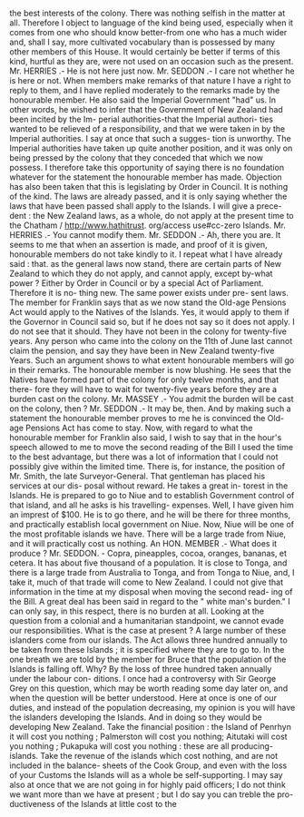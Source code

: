the best interests of the colony. There was nothing selfish in the matter at all. Therefore I object to language of the kind being used, especially when it comes from one who should know better-from one who has a much wider and, shall I say, more cultivated vocabulary than is possessed by many other members of this House. It would certainly be better if terms of this kind, hurtful as they are, were not used on an occasion such as the present. Mr. HERRIES .- He is not here just now. Mr. SEDDON .- I care not whether he is here or not. When members make remarks of that nature I have a right to reply to them, and I have replied moderately to the remarks made by the honourable member. He also said the Imperial Government "had" us. In other words, he wished to infer that the Government of New Zealand had been incited by the Im- perial authorities-that the Imperial authori- ties wanted to be relieved of a responsibility, and that we were taken in by the Imperial authorities. I say at once that such a sugges- tion is unworthy. The Imperial authorities have taken up quite another position, and it was only on being pressed by the colony that they conceded that which we now possess. I therefore take this opportunity of saying there is no foundation whatever for the statement the honourable member has made. Objection has also been taken that this is legislating by Order in Council. It is nothing of the kind. The laws are already passed, and it is only saying whether the laws that have been passed shall apply to the Islands. I will give a prece- dent : the New Zealand laws, as a whole, do not apply at the present time to the Chatham / http://www.hathitrust. org/access use#cc-zero Islands. Mr. HERRIES .- You cannot modify them. Mr. SEDDON .- Ah, there you are. It seems to me that when an assertion is made, and proof of it is given, honourable members do not take kindly to it. I repeat what I have already said : that. as the general laws now stand, there are certain parts of New Zealand to which they do not apply, and cannot apply, except by-what power ? Either by Order in Council or by a special Act of Parliament. Therefore it is no- thing new. The same power exists under pre- sent laws. The member for Franklin says that as we now stand the Old-age Pensions Act would apply to the Natives of the Islands. Yes, it would apply to them if the Governor in Council said so, but if he does not say so it does not apply. I do not see that it should. They have not been in the colony for twenty-five years. Any person who came into the colony on the 11th of June last cannot claim the pension, and say they have been in New Zealand twenty-five Years. Such an argument shows to what extent honourable members will go in their remarks. The honourable member is now blushing. He sees that the Natives have formed part of the colony for only twelve months, and that there- fore they will have to wait for twenty-five years before they are a burden cast on the colony. Mr. MASSEY .- You admit the burden will be cast on the colony, then ? Mr. SEDDON .- It may be, then. And by making such a statement the honourable member proves to me he is convinced the Old- age Pensions Act has come to stay. Now, with regard to what the honourable member for Franklin also said, I wish to say that in the hour's speech allowed to me to move the second reading of the Bill I used the time to the best advantage, but there was a lot of information that I could not possibly give within the limited time. There is, for instance, the position of Mr. Smith, the late Surveyor-General. That gentleman has placed his services at our dis- posal without reward. He takes a great in- torest in the Islands. He is prepared to go to Niue and to establish Government control of that island, and all he asks is his travelling- expenses. Well, I have given him an imprest of $100. He is to go there, and he will be there for three months, and practically establish local government on Niue. Now, Niue will be one of the most profitable islands we have. There will be a large trade from Niue, and it will practically cost us nothing. An HON. MEMBER .- What does it produce ? Mr. SEDDON. - Copra, pineapples, cocoa, oranges, bananas, et cetera. It has about five thousand of a population. It is close to Tonga, and there is a large trade from Australia to Tonga, and from Tonga to Niue, and, I take it, much of that trade will come to New Zealand. I could not give that information in the time at my disposal when moving the second read- ing of the Bill. A great deal has been said in regard to the " white man's burden." I can only say, in this respect, there is no burden at all. Looking at the question from a colonial and a humanitarian standpoint, we cannot evade our responsibilities. What is the case at present ? A large number of these islanders come from our islands. The Act allows three hundred annually to be taken from these Islands ; it is specified where they are to go to. In the one breath we are told by the member for Bruce that the population of the Islands is falling off. Why? By the loss of three hundred taken annually under the labour con- ditions. I once had a controversy with Sir George Grey on this question, which may be worth reading some day later on, and when the question will be better understood. Here at once is one of our duties, and instead of the population decreasing, my opinion is you will have the islanders developing the Islands. And in doing so they would be developing New Zealand. Take the financial position : the Island of Penrhyn it will cost you nothing ; Palmerston will cost you nothing; Aitutaki will cost you nothing ; Pukapuka will cost you nothing : these are all producing-islands. Take the revenue of the islands which cost nothing, and are not included in the balance- sheets of the Cook Group, and even with the loss of your Customs the Islands will as a whole be self-supporting. I may say also at once that we are not going in for highly paid officers; I do not think we want more than we have at present ; but I do say you can treble the pro- ductiveness of the Islands at little cost to the 